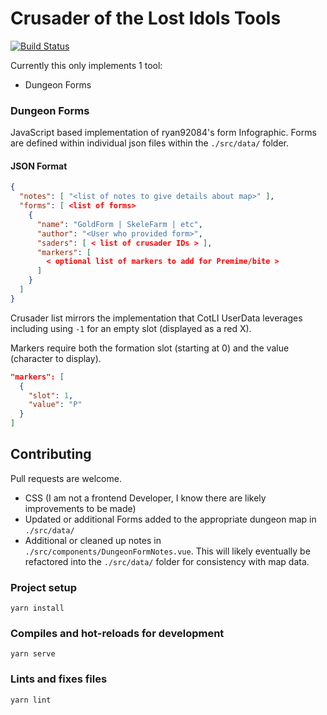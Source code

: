 # Crusader of the Lost Idols Tools

[![Build
Status](https://travis-ci.com/zinsho/cotli-tools.svg?branch=main)](https://travis-ci.com/zinsho/cotli-tools)

Currently this only implements 1 tool:
  - Dungeon Forms
  
### Dungeon Forms

JavaScript based implementation of ryan92084's form Infographic.
Forms are defined within individual json files within the
`./src/data/` folder.

#### JSON Format

```json
{
  "notes": [ "<list of notes to give details about map>" ],
  "forms": [ <list of forms>
    {
      "name": "GoldForm | SkeleFarm | etc",
      "author": "<User who provided form>",
      "saders": [ < list of crusader IDs > ],
      "markers": [ 
        < optional list of markers to add for Premime/bite > 
      ]
    }
  ]
}
```

Crusader list mirrors the implementation that CotLI UserData leverages
including using `-1` for an empty slot (displayed as a red X).

Markers require both the formation slot (starting at 0) and the value
(character to display).

```json
"markers": [
  {
    "slot": 1,
    "value": "P"
  }
]
```

## Contributing

Pull requests are welcome.

- CSS (I am not a frontend Developer, I know there are
  likely improvements to be made)
- Updated or additional Forms added to the appropriate dungeon map in
  `./src/data/`
- Additional or cleaned up notes in
  `./src/components/DungeonFormNotes.vue`.  This will likely
  eventually be refactored into the `./src/data/` folder for
  consistency with map data.

### Project setup
```
yarn install
```

### Compiles and hot-reloads for development
```
yarn serve
```

### Lints and fixes files
```
yarn lint
```
